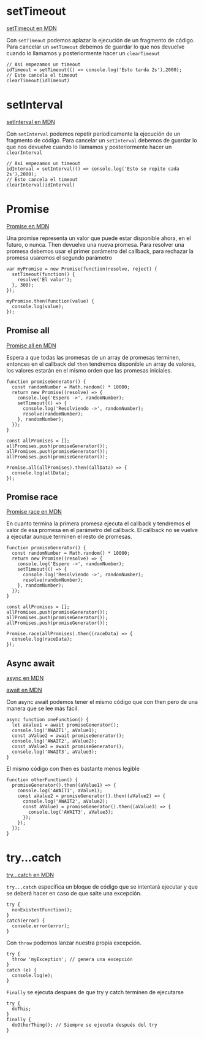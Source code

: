 

# setTimeout

[setTimeout en MDN](https://developer.mozilla.org/en-US/docs/Web/API/WindowOrWorkerGlobalScope/setTimeout)

Con `setTimeout` podemos aplazar la ejecución de un fragmento de código. Para cancelar un `setTimeout` debemos de guardar lo que nos devuelve cuando lo llamamos y posteriormente hacer un `clearTimeout`

	// Así empezamos un timeout
	idTimeout = setTimeout(() => console.log('Esto tarda 2s'),2000);
	// Esto cancela el timeout
	clearTimeout(idTimeout)
	
# setInterval

[setInterval en MDN](https://developer.mozilla.org/en-US/docs/Web/API/WindowOrWorkerGlobalScope/setInterval)

Con `setInterval` podemos repetir periodicamente la ejecución de un fragmento de código. Para cancelar un `setInterval` debemos de guardar lo que nos devuelve cuando lo llamamos y posteriormente hacer un `clearInterval`

	// Así empezamos un timeout
	idInterval = setInterval(() => console.log('Esto se repite cada 2s'),2000);
	// Esto cancela el timeout
	clearInterval(idInterval)

# Promise

[Promise en MDN](https://developer.mozilla.org/en-US/docs/Web/JavaScript/Reference/Global_Objects/Promise)

Una promise representa un valor que puede estar disponible ahora, en el futuro, o nunca. Then devuelve una nueva promesa. Para resolver una promesa debemos usar el primer parámetro del callback, para rechazar la promesa usaremos el segundo parámetro

	var myPromise = new Promise(function(resolve, reject) {
	  setTimeout(function() {
	    resolve('El valor');
	  }, 300);
	});
	
	myPromise.then(function(value) {
	  console.log(value);
	});
	
## Promise all

[Promise all en MDN](https://developer.mozilla.org/es/docs/Web/JavaScript/Referencia/Objetos_globales/Promise/all)

Espera a que todas las promesas de un array de promesas terminen, entonces en el callback del `then` tendremos disponible un array de valores, los valores estarán en el mismo orden que las promesas iniciales.

	function promiseGenerator() {
	  const randomNumber = Math.random() * 10000;
	  return new Promise((resolve) => {
	    console.log('Espero ->', randomNumber);
	    setTimeout(() => {
	      console.log('Resolviendo ->', randomNumber);
	      resolve(randomNumber);
	    }, randomNumber);
	  });
	}
	
	const allPromises = [];
	allPromises.push(promiseGenerator());
	allPromises.push(promiseGenerator());
	allPromises.push(promiseGenerator());
	
	Promise.all(allPromises).then((allData) => {
	  console.log(allData);
	});

## Promise race

[Promise race en MDN](https://developer.mozilla.org/es/docs/Web/JavaScript/Referencia/Objetos_globales/Promise/race)

En cuanto termina la primera promesa ejecuta el callback y tendremos el valor de esa promesa en el parámetro del callback. El callback no se vuelve a ejecutar aunque terminen el resto de promesas.

	function promiseGenerator() {
	  const randomNumber = Math.random() * 10000;
	  return new Promise((resolve) => {
	    console.log('Espero ->', randomNumber);
	    setTimeout(() => {
	      console.log('Resolviendo ->', randomNumber);
	      resolve(randomNumber);
	    }, randomNumber);
	  });
	}
	
	const allPromises = [];
	allPromises.push(promiseGenerator());
	allPromises.push(promiseGenerator());
	allPromises.push(promiseGenerator());
	
	Promise.race(allPromises).then((raceData) => {
	  console.log(raceData);
	});


## Async await

[async en MDN](https://developer.mozilla.org/en-US/docs/Web/JavaScript/Reference/Statements/async_function)

[await en MDN](https://developer.mozilla.org/en-US/docs/Web/JavaScript/Reference/Operators/await)

Con async await podemos tener el mismo código que con then pero de una manera que se lee más fácil.

	async function oneFunction() {
	  let aValue1 = await promiseGenerator();
	  console.log('AWAIT1', aValue1);
	  const aValue2 = await promiseGenerator();
	  console.log('AWAIT2', aValue2);
	  const aValue3 = await promiseGenerator();
	  console.log('AWAIT3', aValue3);
	}
	
El mismo código con then es bastante menos legible
	
	function otherFunction() {
	  promiseGenerator().then((aValue1) => {
	    console.log('AWAIT1', aValue1);
	    const aValue2 = promiseGenerator().then((aValue2) => {
	      console.log('AWAIT2', aValue2);
	      const aValue3 = promiseGenerator().then((aValue3) => {
	        console.log('AWAIT3', aValue3);
	      });
	    });
	  });
	}

# try...catch

[try...catch en MDN](https://developer.mozilla.org/en-US/docs/Web/JavaScript/Reference/Statements/try...catch)

`try...catch` especifica un bloque de código que se intentará ejecutar y que se deberá hacer en caso de que salte una excepción.

	try {
	  nonExistentFunction();
	}
	catch(error) {
	  console.error(error);
	}

	
Con `throw` podemos lanzar nuestra propia excepción.

	try {
	  throw 'myException'; // genera una excepción
	}
	catch (e) {
	  console.log(e);
	}

`Finally` se ejecuta despues de que try y catch terminen de ejecutarse

	try {
	  doThis;
	}
	finally {
	  doOtherThing(); // Siempre se ejecuta después del try
	}